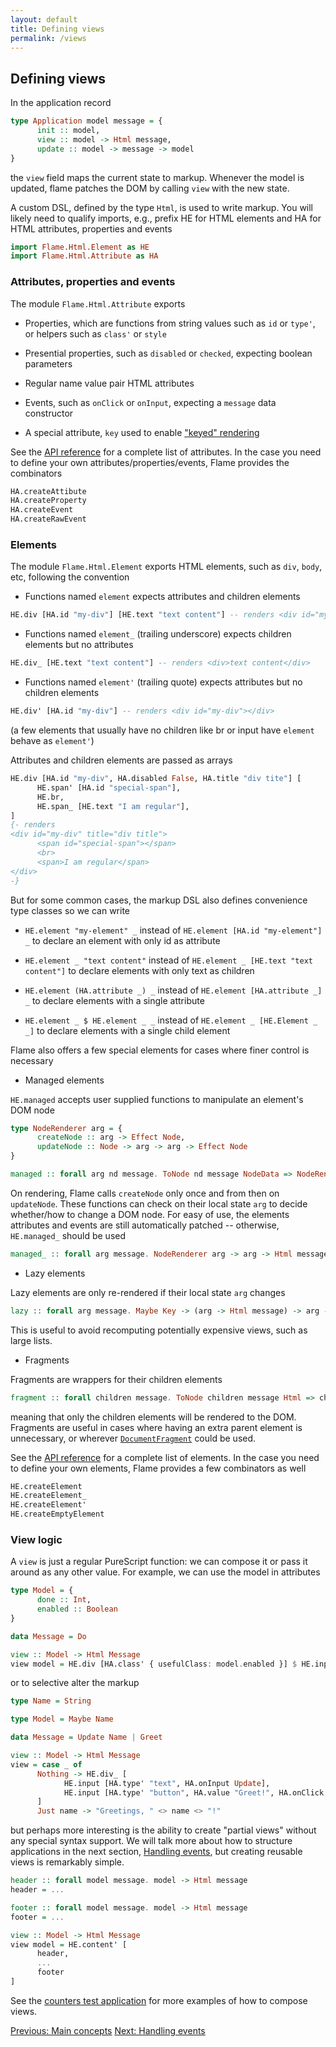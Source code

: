 ```yaml
---
layout: default
title: Defining views
permalink: /views
---
```


## Defining views

In the application record
```haskell
type Application model message = {
      init :: model,
      view :: model -> Html message,
      update :: model -> message -> model
}
```
the `view` field maps the current state to markup. Whenever the model is updated, flame patches the DOM by calling `view` with the new state.

A custom DSL, defined by the type `Html`, is used to write markup. You will likely need to qualify imports, e.g., prefix HE for HTML elements and HA for HTML attributes, properties and events

```haskell
import Flame.Html.Element as HE
import Flame.Html.Attribute as HA
```

### Attributes, properties and events

The module `Flame.Html.Attribute` exports

* Properties, which are functions from string values such as `id` or `type'`, or helpers such as `class'` or `style`

* Presential properties, such as `disabled` or `checked`, expecting boolean parameters

* Regular name value pair HTML attributes

* Events, such as `onClick` or `onInput`, expecting a `message` data constructor

* A special attribute, `key` used to enable ["keyed" rendering](https://www.stefankrause.net/wp/?p=342)

See the [API reference](https://pursuit.purescript.org/packages/purescript-flame) for a complete list of attributes. In the case you need to define your own attributes/properties/events, Flame provides the combinators

```haskell
HA.createAttibute
HA.createProperty
HA.createEvent
HA.createRawEvent
```

### Elements

The module `Flame.Html.Element` exports HTML elements, such as `div`, `body`, etc, following the convention

* Functions named `element` expects attributes and children elements

```haskell
HE.div [HA.id "my-div"] [HE.text "text content"] -- renders <div id="my-div">text content</div>
```

* Functions named `element_` (trailing underscore) expects children elements but no attributes

```haskell
HE.div_ [HE.text "text content"] -- renders <div>text content</div>
```

* Functions named `element'` (trailing quote) expects attributes but no children elements

```haskell
HE.div' [HA.id "my-div"] -- renders <div id="my-div"></div>
```

(a few elements that usually have no children like br or input have `element` behave as `element'`)

Attributes and children elements are passed as arrays

```haskell
HE.div [HA.id "my-div", HA.disabled False, HA.title "div tite"] [
      HE.span' [HA.id "special-span"],
      HE.br,
      HE.span_ [HE.text "I am regular"],
]
{- renders
<div id="my-div" title="div title">
      <span id="special-span"></span>
      <br>
      <span>I am regular</span>
</div>
-}
```

But for some common cases, the markup DSL also defines convenience type classes so we can write

* `HE.element "my-element" _` instead of `HE.element [HA.id "my-element"] _` to declare an element with only id as attribute

* `HE.element _ "text content"` instead of `HE.element _ [HE.text "text content"]` to declare elements with only text as children

* `HE.element (HA.attribute _) _` instead of `HE.element [HA.attribute _] _` to declare elements with a single attribute

* `HE.element _ $ HE.element _ _` instead of `HE.element _ [HE.Element _ _]` to declare elements with a single child element

Flame also offers a few special elements for cases where finer control is necessary

* Managed elements

`HE.managed` accepts user supplied functions to manipulate an element's DOM node

```haskell
type NodeRenderer arg = {
      createNode :: arg -> Effect Node,
      updateNode :: Node -> arg -> arg -> Effect Node
}

managed :: forall arg nd message. ToNode nd message NodeData => NodeRenderer arg -> nd -> arg -> Html message
```

On rendering, Flame calls `createNode` only once and from then on `updateNode`. These functions can check on their local state `arg` to decide whether/how to change a DOM node. For easy of use, the elements attributes and events are still automatically patched -- otherwise, `HE.managed_` should be used

```haskell
managed_ :: forall arg message. NodeRenderer arg -> arg -> Html message
```

* Lazy elements

Lazy elements are only re-rendered if their local state `arg` changes

```haskell
lazy :: forall arg message. Maybe Key -> (arg -> Html message) -> arg -> Html message
```

This is useful to avoid recomputing potentially expensive views, such as large lists.

* Fragments

Fragments are wrappers for their children elements

```haskell
fragment :: forall children message. ToNode children message Html => children -> Html message
```

meaning that only the children elements will be rendered to the DOM. Fragments are useful in cases where having an extra parent element is unnecessary, or wherever [`DocumentFragment`](https://developer.mozilla.org/en-US/docs/Web/API/DocumentFragment) could be used.

See the [API reference](https://pursuit.purescript.org/packages/purescript-flame) for a complete list of elements. In the case you need to define your own elements, Flame provides a few combinators as well

```haskell
HE.createElement
HE.createElement_
HE.createElement'
HE.createEmptyElement
```

### View logic

A `view` is just a regular PureScript function: we can compose it or pass it around as any other value. For example, we can use the model in attributes
```haskell
type Model = {
      done :: Int,
      enabled :: Boolean
}

data Message = Do

view :: Model -> Html Message
view model = HE.div [HA.class' { usefulClass: model.enabled }] $ HE.input [HA.type' "button", HA.value "Do thing number " <> show $ model.done, HA.onClick Do]
```
or to selective alter the markup
```haskell
type Name = String

type Model = Maybe Name

data Message = Update Name | Greet

view :: Model -> Html Message
view = case _ of
      Nothing -> HE.div_ [
            HE.input [HA.type' "text", HA.onInput Update],
            HE.input [HA.type' "button", HA.value "Greet!", HA.onClick Greet]
      ]
      Just name -> "Greetings, " <> name <> "!"
```
but perhaps more interesting is the ability to create "partial views" without any special syntax support. We will talk more about how to structure applications in the next section, [Handling events](events), but creating reusable views is remarkably simple.
```haskell
header :: forall model message. model -> Html message
header = ...

footer :: forall model message. model -> Html message
footer = ...

view :: Model -> Html Message
view model = HE.content' [
      header,
      ...
      footer
]
```

See the [counters test application](https://github.com/easafe/purescript-flame/tree/master/examples/NoEffects/Counters) for more examples of how to compose views.

<a href="/concepts" class="direction previous">Previous: Main concepts</a>
<a href="/events" class="direction">Next: Handling events</a>
